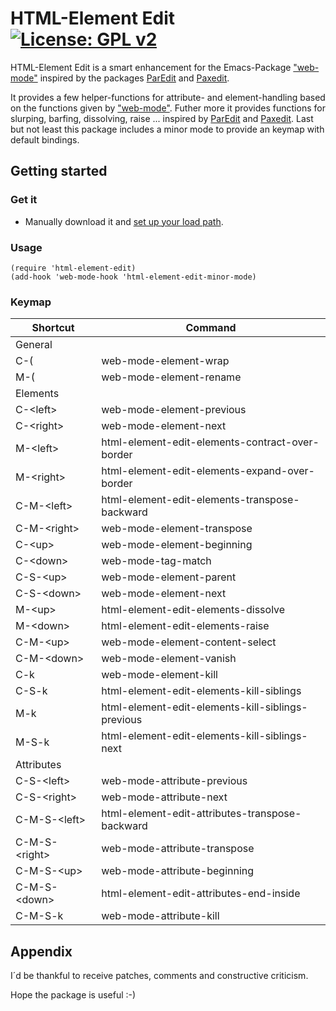 # HTML-Element Edit [![License: GPL v2](https://img.shields.io/badge/License-GPL%20v2-blue.svg)](https://img.shields.io/badge/License-GPL%20v2-blue.svg)
HTML-Element Edit is a smart enhancement for the Emacs-Package ["web-mode"](https://github.com/fxbois/web-mode) inspired by the packages [ParEdit](https://www.emacswiki.org/emacs/ParEdit) and [Paxedit](https://github.com/promethial/paxedit).

It provides a few helper-functions for attribute- and element-handling based on the functions given by ["web-mode"](https://github.com/fxbois/web-mode). Futher more it provides functions for slurping, barfing, dissolving, raise ... inspired by [ParEdit](https://www.emacswiki.org/emacs/ParEdit) and [Paxedit](https://github.com/promethial/paxedit). Last but not least this package includes a minor mode to provide an keymap with default bindings.

## Getting started
### Get it
- Manually download it and [set up your load path](http://www.emacswiki.org/emacs/InstallingPackages).

### Usage
```
(require 'html-element-edit)
(add-hook 'web-mode-hook 'html-element-edit-minor-mode)
```

### Keymap
Shortcut | Command
--- | ---
General |
C-( | web-mode-element-wrap
M-( | web-mode-element-rename
Elements |
C-&lt;left&gt; | web-mode-element-previous
C-&lt;right&gt; | web-mode-element-next
M-&lt;left&gt; | html-element-edit-elements-contract-over-border
M-&lt;right&gt; | html-element-edit-elements-expand-over-border
C-M-&lt;left&gt; | html-element-edit-elements-transpose-backward
C-M-&lt;right&gt; | web-mode-element-transpose
C-&lt;up&gt; | web-mode-element-beginning
C-&lt;down&gt; | web-mode-tag-match
C-S-&lt;up&gt; | web-mode-element-parent
C-S-&lt;down&gt; | web-mode-element-next
M-&lt;up&gt; | html-element-edit-elements-dissolve
M-&lt;down&gt; | html-element-edit-elements-raise
C-M-&lt;up&gt; | web-mode-element-content-select
C-M-&lt;down&gt; | web-mode-element-vanish
C-k | web-mode-element-kill
C-S-k | html-element-edit-elements-kill-siblings
M-k | html-element-edit-elements-kill-siblings-previous
M-S-k | html-element-edit-elements-kill-siblings-next
Attributes |
C-S-&lt;left&gt; | web-mode-attribute-previous
C-S-&lt;right&gt; | web-mode-attribute-next
C-M-S-&lt;left&gt; | html-element-edit-attributes-transpose-backward
C-M-S-&lt;right&gt; | web-mode-attribute-transpose
C-M-S-&lt;up&gt; | web-mode-attribute-beginning
C-M-S-&lt;down&gt; | html-element-edit-attributes-end-inside
C-M-S-k | web-mode-attribute-kill

## Appendix
I´d be thankful to receive patches, comments and constructive criticism.

Hope the package is useful :-)
